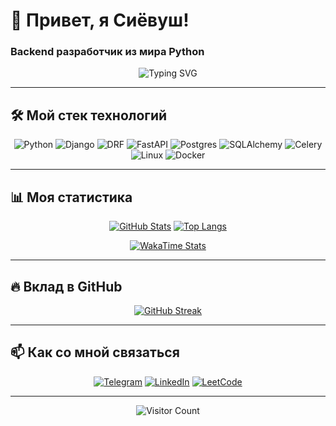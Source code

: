 # 🚀 Привет, я Сиёвуш! 
### Backend разработчик из мира Python

<div align="center">
  
  ![Typing SVG](https://readme-typing-svg.demolab.com?font=Fira+Code&pause=1000&color=7A3FF7&width=435&lines=Люблю+чистый+код;Работаю+с+Django+и+FastAPI;Увлекаюсь+оптимизацией+запросов;Автоматизирую+всё+что+можно)

</div>

---

## 🛠 Мой стек технологий

<div align="center">
  
  ![Python](https://img.shields.io/badge/Python-3776AB?style=for-the-badge&logo=python&logoColor=white)
  ![Django](https://img.shields.io/badge/Django-092E20?style=for-the-badge&logo=django&logoColor=white)
  ![DRF](https://img.shields.io/badge/DRF-ff1709?style=for-the-badge&logo=django&logoColor=white)
  ![FastAPI](https://img.shields.io/badge/FastAPI-009688?style=for-the-badge&logo=FastAPI&logoColor=white)
  ![Postgres](https://img.shields.io/badge/PostgreSQL-316192?style=for-the-badge&logo=postgresql&logoColor=white)
  ![SQLAlchemy](https://img.shields.io/badge/SQLAlchemy-F80000?style=for-the-badge&logoColor=white)
  ![Celery](https://img.shields.io/badge/Celery-37814A?style=for-the-badge&logo=celery&logoColor=white)
  ![Linux](https://img.shields.io/badge/Linux-FCC624?style=for-the-badge&logo=linux&logoColor=black)
  ![Docker](https://img.shields.io/badge/Docker-2496ED?style=for-the-badge&logo=docker&logoColor=white)

</div>

---

## 📊 Моя статистика

<div align="center">

[![GitHub Stats](https://github-readme-stats.vercel.app/api?username=Siyovush&show_icons=true&count_private=true&theme=radical&hide_border=true&bg_color=0d1117&title_color=7A3FF7&icon_color=7A3FF7)](https://github.com/Siyovush)
[![Top Langs](https://github-readme-stats.vercel.app/api/top-langs/?username=Siyovush&layout=compact&theme=tokyonight&hide_border=true&bg_color=0d1117&title_color=7A3FF7)](https://github.com/Siyovush)

</div>

<div align="center">

[![WakaTime Stats](https://github-readme-stats.vercel.app/api/wakatime?username=siyavush1411&theme=radical&hide_border=true&bg_color=0d1117&title_color=7A3FF7)](https://wakatime.com/@siyavush1411)

</div>

---

## 🔥 Вклад в GitHub

<div align="center">
  
  [![GitHub Streak](https://streak-stats.demolab.com?user=Siyovush&theme=radical&hide_border=true&background=0D1117&stroke=7A3FF7&ring=7A3FF7&fire=7A3FF7&currStreakNum=FFFFFF&sideNums=7A3FF7&currStreakLabel=7A3FF7)](https://git.io/streak-stats)

</div>

---

## 📫 Как со мной связаться

<div align="center">
  
  [![Telegram](https://img.shields.io/badge/Telegram-2CA5E0?style=for-the-badge&logo=telegram&logoColor=white)](https://t.me/@Mirzoev_si)
  [![LinkedIn](https://img.shields.io/badge/LinkedIn-0077B5?style=for-the-badge&logo=linkedin&logoColor=white)](https://linkedin.com/in/siyovush-mirzoev)
  [![LeetCode](https://img.shields.io/badge/LeetCode-FFA116?style=for-the-badge&logo=leetcode&logoColor=white)](https://leetcode.com/your_profile)

</div>

---

<div align="center">
  
  ![Visitor Count](https://komarev.com/ghpvc/?username=Siyovush&color=7A3FF7&style=flat-square)

</div>
